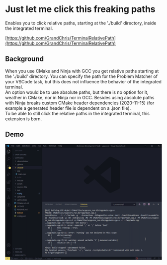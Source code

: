# Just let me click this freaking paths
Enables you to click relative paths, starting at the './build' directory, inside the integrated terminal.

[https://github.com/GrandChris/TerminalRelativePath](https://github.com/GrandChris/TerminalRelativePath)
## Background
When you use CMake and Ninja with GCC you get relative paths starting at the './build' directory. You can specify the path for the Problem Matcher of your VSCode task, but this does not influence the behavior of the integrated terminal.   
An option would be to use absolute paths, but there is no option for it, weather in CMake, nor in Ninja nor in GCC. Besides using absolute paths with Ninja breaks custom CMake header dependencies (2020-11-15) (for example a generated header file is dependent on a .json file).   
To be able to still click the relative paths in the integrated terminal, this extension is born.

## Demo
![Demo](https://raw.githubusercontent.com/GrandChris/TerminalRelativePath/main/media/ucppcoro-1605453080747.gif)
